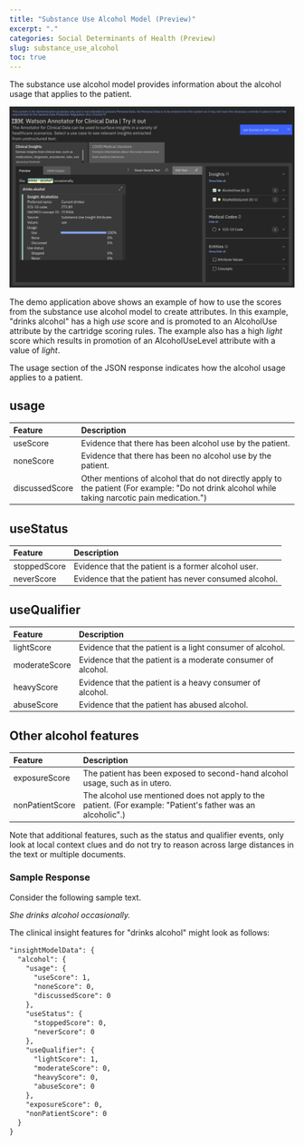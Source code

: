 ```yaml
---
title: "Substance Use Alcohol Model (Preview)"
excerpt: "."
categories: Social Determinants of Health (Preview)
slug: substance_use_alcohol
toc: true
---
```

<!--                                                                    -->
<!-- (C) Copyright Merative US L.P. and others 2021, 2023               -->
<!--                                                                    -->
<!-- SPDX-License-Identifier: Apache-2.0                                -->
<!--                                                                    -->

<!-- # Substance Use Alcohol Model (Preview) -->

The substance use alcohol model provides information about the alcohol usage that applies to the patient.

![alcohol](../../images/alcohol.png)

The demo application above shows an example of how to use the scores from the substance use alcohol model to create attributes.  In this example, "drinks alcohol" has a high _use_ score and is promoted to an AlcoholUse attribute by the cartridge scoring rules. The example also has a high _light_ score which results in promotion of an AlcoholUseLevel attribute with a value of _light_.

The usage section of the JSON response indicates how the alcohol usage applies to a patient.

## usage

| Feature | Description |
|:--------|:------------|
| useScore | Evidence that there has been alcohol use by the patient. |
| noneScore | Evidence that there has been no alcohol use by the patient. |
| discussedScore | Other mentions of alcohol that do not directly apply to the patient (For example:  "Do not drink alcohol while taking narcotic pain medication.") |

## useStatus

| Feature | Description |
|:--------|:------------|
| stoppedScore | Evidence that the patient is a former alcohol user. |
| neverScore | Evidence that the patient has never consumed alcohol. |

## useQualifier

| Feature | Description |
|:--------|:------------|
| lightScore | Evidence that the patient is a light consumer of alcohol. |
| moderateScore | Evidence that the patient is a moderate consumer of alcohol. |
| heavyScore | Evidence that the patient is a heavy consumer of alcohol. |
| abuseScore | Evidence that the patient has abused alcohol. |

## Other alcohol features

| Feature | Description |
|:--------|:------------|
| exposureScore | The patient has been exposed to second-hand alcohol usage, such as in utero. |
| nonPatientScore | The alcohol use mentioned does not apply to the patient. (For example: "Patient's father was an alcoholic".) |

Note that additional features, such as the status and qualifier events, only look at local context clues and do not try to reason across large distances in the text or multiple documents.  

### Sample Response

Consider the following sample text.

_She drinks alcohol occasionally._

The clinical insight features for "drinks alcohol" might look as follows:

```
"insightModelData": {
  "alcohol": {
    "usage": {
      "useScore": 1,
      "noneScore": 0,
      "discussedScore": 0
    },
    "useStatus": {
      "stoppedScore": 0,
      "neverScore": 0
    },
    "useQualifier": {
      "lightScore": 1,
      "moderateScore": 0,
      "heavyScore": 0,
      "abuseScore": 0
    },
    "exposureScore": 0,
    "nonPatientScore": 0
  }
}
```
